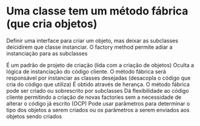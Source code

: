 # Uma classe tem um método fábrica (que cria objetos)
Definir uma interface para criar um objeto, mas deixar as subclasses deicidirem que classe instanciar. O factory method permite adiar a instanciação para as subclasses

É um padrão de projeto de criação (lida com a criação de objetos)
Oculta a lógica de instanciação do código cliente. O método fábrica será responsável por instanciar as classes desejadas (desacopla o código que cria do código que utiliza)
É obtido através de herança. O método fábrica pode ser criado ou sobrescrito por subclasses
Dá flexibilidade ao código cliente permitindo a criação de novas factories sem a necessidade de alterar o código já escrito (OCP)
Pode usar parâmetros para determinar o tipo dos objetos a serem criados ou os parâmetros a serem enviados aos objetos sendo criados
